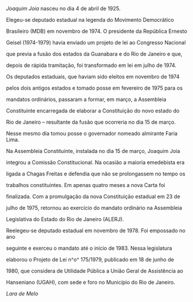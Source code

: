 

*Joaquim Joia* nasceu no dia 4 de abril de 1925.



Elegeu-se deputado estadual na legenda do Movimento Democrático

Brasileiro (MDB) em novembro de 1974. O presidente da República Ernesto

Geisel (1974-1979) havia enviado um projeto de lei ao Congresso Nacional

que previa a fusão dos estados da Guanabara e do Rio de Janeiro e que,

depois de rápida tramitação, foi transformado em lei em julho de 1974.

Os deputados estaduais, que haviam sido eleitos em novembro de 1974

pelos dois antigos estados e tomado posse em fevereiro de 1975 para os

mandatos ordinários, passaram a formar, em março, a Assembleia

Constituinte encarregada de elaborar a Constituição do novo estado do

Rio de Janeiro – resultante da fusão que ocorreria no dia 15 de março.

Nesse mesmo dia tomou posse o governador nomeado almirante Faria Lima.



Na Assembleia Constituinte, instalada no dia 15 de março, Joaquim Joia

integrou a Comissão Constitucional. Na ocasião a maioria emedebista era

ligada a Chagas Freitas e defendia que não se prolongassem no tempo os

trabalhos constituintes. Em apenas quatro meses a nova Carta foi

finalizada. Com a promulgação da nova Constituição estadual em 23 de

julho de 1975, retornou ao exercício do mandato ordinário na Assembleia

Legislativa do Estado do Rio de Janeiro (ALERJ).



Reelegeu-se deputado estadual em novembro de 1978. Foi empossado no ano

seguinte e exerceu o mandato até o início de 1983. Nessa legislatura

elaborou o Projeto de Lei n^o^ 175/1979, publicado em 18 de junho de

1980, que considera de Utilidade Pública a União Geral de Assistência ao

Hanseniano (UGAH), com sede e foro no Município do Rio de Janeiro.



*Lara de Melo*



